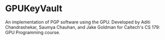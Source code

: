 # GPUKeyVault

An implementation of PGP software using the GPU. Developed by Aditi Chandrashekar, Saumya Chauhan, and Jake Goldman for Caltech's CS 179: GPU Programming course. 